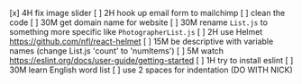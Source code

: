 [x] 4H fix image slider
[ ] 2H hook up email form to mailchimp
[ ] clean the code
[ ] 30M get domain name for website
[ ] 30M rename `List.js` to something more specific like `PhotographerList.js`
[ ] 2H use Helmet https://github.com/nfl/react-helmet
[ ] 15M be descriptive with variable names (change List.js 'count' to 'numItems')
[ ] 5M watch https://eslint.org/docs/user-guide/getting-started
[ ] 1H try to install eslint
[ ] 30M learn English word list
[ ] use 2 spaces for indentation (DO WITH NICK)
